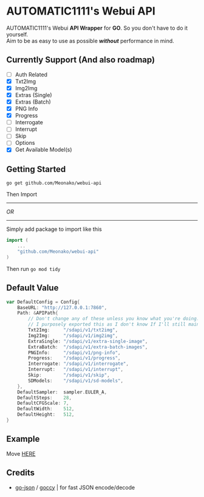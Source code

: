 # AUTOMATIC1111's Webui API

AUTOMATIC1111's Webui **API Wrapper** for **GO**. So you don't have to do it yourself.   
Aim to be as easy to use as possible ***without*** performance in mind.  

## Currently Support (And also roadmap)

- [ ] Auth Related
- [x] Txt2Img
- [x] Img2Img
- [x] Extras (Single)
- [x] Extras (Batch)
- [x] PNG Info
- [x] Progress
- [ ] Interrogate
- [ ] Interrupt
- [ ] Skip
- [ ] Options
- [x] Get Available Model(s)
 
## Getting Started

```
go get github.com/Meonako/webui-api
```
Then Import

---

_OR_

---

Simply add package to import like this
```go
import (
    ...
    "github.com/Meonako/webui-api"
)
```

Then run `go mod tidy`

## Default Value
```go
var DefaultConfig = Config{
    BaseURL: "http://127.0.0.1:7860",
    Path: &APIPath{
        // Don't change any of these unless you know what you're doing. 
        // I purposely exported this as I don't know If I'll still maintain this pkg in the future
        Txt2Img:     "/sdapi/v1/txt2img",
        Img2Img:     "/sdapi/v1/img2img",
        ExtraSingle: "/sdapi/v1/extra-single-image",
        ExtraBatch:  "/sdapi/v1/extra-batch-images",
        PNGInfo:     "/sdapi/v1/png-info",
        Progress:    "/sdapi/v1/progress",
        Interrogate: "/sdapi/v1/interrogate",
        Interrupt:   "/sdapi/v1/interrupt",
        Skip:        "/sdapi/v1/skip",
        SDModels:    "/sdapi/v1/sd-models",
    },
    DefaultSampler:  sampler.EULER_A,
    DefaultSteps:    28,
    DefaultCFGScale: 7,
    DefaultWidth:    512,
    DefaultHeight:   512,
}
```

## Example

Move [HERE](https://github.com/Meonako/webui-api/wiki/Example)

## Credits
- [go-json](https://github.com/goccy/go-json) / [goccy](https://github.com/goccy) | for fast JSON encode/decode
